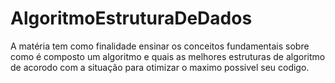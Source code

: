 # AlgoritmoEstruturaDeDados

A matéria tem como finalidade ensinar os conceitos fundamentais sobre como é composto um algoritmo e quais as melhores estruturas de algoritmo de acorodo com a situação para otimizar o maximo possivel seu codigo.
